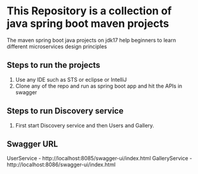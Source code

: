# This Repository is a collection of java spring boot maven projects
The maven spring boot java projects on jdk17 help beginners to learn different microservices design principles
## Steps to run the projects
1. Use any IDE such as STS or eclipse or IntelliJ
2. Clone any of the repo and run as spring boot app and hit the APIs in swagger

## Steps to run Discovery service
1. First start Discovery service and then Users and Gallery. 

## Swagger URL
UserService - http://localhost:8085/swagger-ui/index.html
GalleryService - http://localhost:8086/swagger-ui/index.html